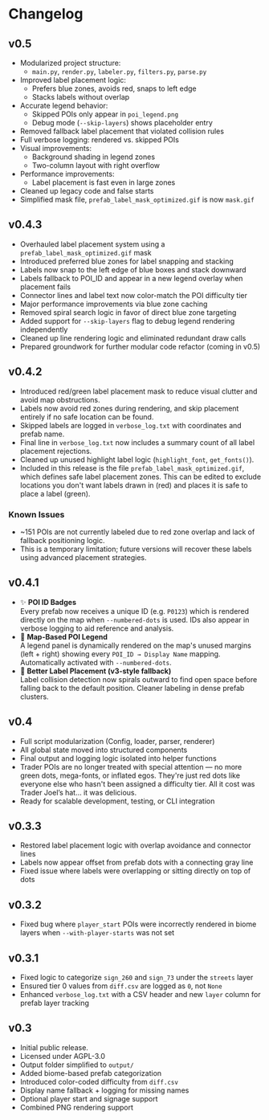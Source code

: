 # Changelog

## v0.5

- Modularized project structure:
  - `main.py`, `render.py`, `labeler.py`, `filters.py`, `parse.py`
- Improved label placement logic:
  - Prefers blue zones, avoids red, snaps to left edge
  - Stacks labels without overlap
- Accurate legend behavior:
  - Skipped POIs only appear in `poi_legend.png`
  - Debug mode (`--skip-layers`) shows placeholder entry
- Removed fallback label placement that violated collision rules
- Full verbose logging: rendered vs. skipped POIs
- Visual improvements:
  - Background shading in legend zones
  - Two-column layout with right overflow
- Performance improvements:
  - Label placement is fast even in large zones
- Cleaned up legacy code and false starts
- Simplified mask file, `prefab_label_mask_optimized.gif` is now `mask.gif`

## v0.4.3
- Overhauled label placement system using a `prefab_label_mask_optimized.gif` mask
- Introduced preferred blue zones for label snapping and stacking
- Labels now snap to the left edge of blue boxes and stack downward
- Labels fallback to POI_ID and appear in a new legend overlay when placement fails
- Connector lines and label text now color-match the POI difficulty tier
- Major performance improvements via blue zone caching
- Removed spiral search logic in favor of direct blue zone targeting
- Added support for `--skip-layers` flag to debug legend rendering independently
- Cleaned up line rendering logic and eliminated redundant draw calls
- Prepared groundwork for further modular code refactor (coming in v0.5)

## v0.4.2

- Introduced red/green label placement mask to reduce visual clutter and avoid map obstructions.
- Labels now avoid red zones during rendering, and skip placement entirely if no safe location can be found.
- Skipped labels are logged in `verbose_log.txt` with coordinates and prefab name.
- Final line in `verbose_log.txt` now includes a summary count of all label placement rejections.
- Cleaned up unused highlight label logic (`highlight_font`, `get_fonts()`).
- Included in this release is the file `prefab_label_mask_optimized.gif`, which defines safe label placement zones. This can be edited to exclude locations you don't want labels drawn in (red) and places it is safe to place a label (green).

### Known Issues
- ~151 POIs are not currently labeled due to red zone overlap and lack of fallback positioning logic.
- This is a temporary limitation; future versions will recover these labels using advanced placement strategies.

## v0.4.1

- ✨ **POI ID Badges**  
  Every prefab now receives a unique ID (e.g. `P0123`) which is rendered directly on the map when `--numbered-dots` is used. IDs also appear in verbose logging to aid reference and analysis.
- 🧾 **Map-Based POI Legend**  
  A legend panel is dynamically rendered on the map's unused margins (left + right) showing every `POI_ID → Display Name` mapping. Automatically activated with `--numbered-dots`.
- 🔎 **Better Label Placement (v3-style fallback)**  
  Label collision detection now spirals outward to find open space before falling back to the default position. Cleaner labeling in dense prefab clusters.

## v0.4
- Full script modularization (Config, loader, parser, renderer)
- All global state moved into structured components
- Final output and logging logic isolated into helper functions
- Trader POIs are no longer treated with special attention — no more green dots, mega-fonts, or inflated egos. They're just red dots like everyone else who hasn't been assigned a difficulty tier. All it cost was Trader Joel’s hat… it was delicious.
- Ready for scalable development, testing, or CLI integration

## v0.3.3
- Restored label placement logic with overlap avoidance and connector lines
- Labels now appear offset from prefab dots with a connecting gray line
- Fixed issue where labels were overlapping or sitting directly on top of dots

## v0.3.2
- Fixed bug where `player_start` POIs were incorrectly rendered in biome layers when `--with-player-starts` was not set

## v0.3.1
- Fixed logic to categorize `sign_260` and `sign_73` under the `streets` layer
- Ensured tier 0 values from `diff.csv` are logged as `0`, not `None`
- Enhanced `verbose_log.txt` with a CSV header and new `layer` column for prefab layer tracking

## v0.3
- Initial public release.
- Licensed under AGPL-3.0
- Output folder simplified to `output/`
- Added biome-based prefab categorization
- Introduced color-coded difficulty from `diff.csv`
- Display name fallback + logging for missing names
- Optional player start and signage support
- Combined PNG rendering support
